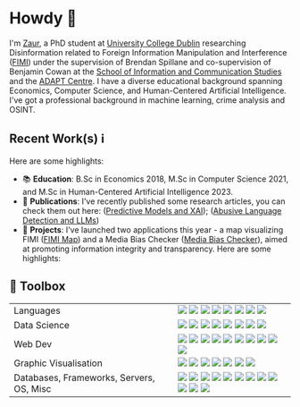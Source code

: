 # Howdy 👋

I'm [Zaur](https://www.zaurgouliev.com/), a PhD student at [University College Dublin](https://www.ucd.ie/) researching Disinformation related to Foreign Information Manipulation and Interference ([FIMI](https://www.eeas.europa.eu/eeas/tackling-disinformation-foreign-information-manipulation-interference_en)) under the supervision of Brendan Spillane and co-supervision of Benjamin Cowan at the [School of Information and Communication Studies](https://www.ucd.ie/ics/) and the [ADAPT Centre](https://www.adaptcentre.ie/). I have a diverse educational background spanning Economics, Computer Science, and Human-Centered Artificial Intelligence. I've got a professional background in machine learning, crime analysis and OSINT.

## Recent Work(s) ℹ️

Here are some highlights:

- 📚 **Education**: B.Sc in Economics 2018, M.Sc in Computer Science 2021, and M.Sc in Human-Centered Artificial Intelligence 2023.
- 📝 **Publications**: I've recently published some research articles, you can check them out here: ([Predictive Models and XAI](https://dl.acm.org/doi/10.1145/3633083.3633189)); ([Abusive Language Detection and LLMs](https://dl.acm.org/doi/10.1145/3701268.3701269))
- 🚀 **Projects**: I've launched two applications this year - a map visualizing FIMI ([FIMI Map](https://www.fimi-map.eu/)) and a Media Bias Checker ([Media Bias Checker](https://mediabiasapp.vercel.app/)), aimed at promoting information integrity and transparency.
Here are some highlights:

## 💼 Toolbox

<table>
  <tr>
    <td valign="middle">
      <span>Languages</span>
    </td>
    <td valign="middle">
      <div float="left">
<div float="left">
    <img src="https://img.shields.io/badge/Python-%233776AB.svg?&style=flat-square&logo=python&logoColor=white"/>
    <img src="https://img.shields.io/badge/R-%23276DC3.svg?&style=flat-square&logo=r&logoColor=white"/>
    <img src="https://img.shields.io/badge/Matlab-%23ff800f.svg?&style=flat-square&logo=octave&logoColor=white"/>
    <img src="https://img.shields.io/badge/Java-%23007396.svg?&style=flat-square&logo=java&logoColor=white"/>
    <img src="https://img.shields.io/badge/SQL-%234169E1.svg?&style=flat-square&logo=postgresql&logoColor=white"/>
    <img src="https://img.shields.io/badge/TypeScript-%233178C6.svg?style=flat-square&logo=typescript&logoColor=white"/>
    <img src="https://img.shields.io/badge/Go-%2300ADD8.svg?style=flat-square&logo=go&logoColor=white"/>
    <img src="https://img.shields.io/badge/Bash-%234EAA25.svg?style=flat-square&logo=gnu-bash&logoColor=white"/>
</div>
      </div>
    </td>
  </tr>
  <tr>
    <td valign="middle">
      <span>Data Science</span>
    </td>
    <td valign="middle">
      <div float="left">
        <img src="https://img.shields.io/badge/PyTorch-%23EE4C2C.svg?&style=flat-square&logo=pytorch&logoColor=white"/>
        <img src="https://img.shields.io/badge/Tensorflow-%23FF6F00.svg?&style=flat-square&logo=tensorflow&logoColor=white"/>
        <img src="https://img.shields.io/badge/Keras-%23D00000.svg?&style=flat-square&logo=keras&logoColor=white"/>
        <img src="https://img.shields.io/badge/ScikitLearn-%23F7931E.svg?&style=flat-square&logo=scikitlearn&logoColor=white"/>
        <img src="https://img.shields.io/badge/Numpy-%23013243.svg?&style=flat-square&logo=numpy&logoColor=white"/>
        <img src="https://img.shields.io/badge/Scipy-%238CAAE6.svg?&style=flat-square&logo=scipy&logoColor=white"/>
        <img src="https://img.shields.io/badge/Pandas-%23150458.svg?&style=flat-square&logo=pandas&logoColor=white"/>
        <img src="https://img.shields.io/badge/Tidyverse-%23276DC3.svg?&style=flat-square&logo=r&logoColor=white"/>
      </div>
    </td>
  </tr>
  <tr>
    <td valign="middle">
      <span>Web Dev</span>
    </td>
    <td valign="middle">
     <div float="left">
    <img src="https://img.shields.io/badge/Javascript-%23F7DF1E.svg?&style=flat-square&logo=javascript&logoColor=black"/>
    <img src="https://img.shields.io/badge/React-%2361DAFB.svg?&style=flat-square&logo=react&logoColor=black"/>
    <img src="https://img.shields.io/badge/Node-%23339933.svg?&style=flat-square&logo=nodedotjs&logoColor=white"/>
    <img src="https://img.shields.io/badge/Shiny-%23276DC3.svg?&style=flat-square&logo=r&logoColor=white"/>
    <img src="https://img.shields.io/badge/HTML5-%23E34F26.svg?&style=flat-square&logo=html5&logoColor=white"/>
    <img src="https://img.shields.io/badge/CSS3-%231572B6.svg?&style=flat-square&logo=css3&logoColor=white"/>
    <img src="https://img.shields.io/badge/Bootstrap-%23563D7C.svg?&style=flat-square&logo=bootstrap&logoColor=white"/>
    <img src="https://img.shields.io/badge/jQuery-%230769AD.svg?&style=flat-square&logo=jquery&logoColor=white"/>
    <img src="https://img.shields.io/badge/Express.js-%2366D36E.svg?&style=flat-square&logo=express&logoColor=white"/>
    <img src="https://img.shields.io/badge/Django-%23092E20.svg?&style=flat-square&logo=django&logoColor=white"/>
</div>
  </tr>
  <tr>
    <td valign="middle">
      <span>Graphic Visualisation</span>
    </td>
    <td valign="middle">
      <div float="left">
    <img src="https://img.shields.io/badge/ggplot2-%23276DC3.svg?&style=flat-square&logo=r&logoColor=white"/>
    <img src="https://img.shields.io/badge/matplotlib-%23F37626.svg?&style=flat-square&logo=python&logoColor=white"/>
    <img src="https://img.shields.io/badge/Seaborn-%2378C5D6.svg?&style=flat-square&logo=python&logoColor=white"/>
    <img src="https://img.shields.io/badge/Plotly-%233F4B75.svg?&style=flat-square&logo=plotly&logoColor=white"/>
    <img src="https://img.shields.io/badge/Bokeh-%23E1567C.svg?&style=flat-square&logo=bokeh&logoColor=white"/>
    <img src="https://img.shields.io/badge/Altair-%2380B4F7.svg?&style=flat-square&logo=vega&logoColor=white"/>
    <img src="https://img.shields.io/badge/ggvis-%235964B2.svg?&style=flat-square&logo=r&logoColor=white"/>
</div>
  </tr>
    <tr>
    <td valign="middle">
      <span>Databases, Frameworks, Servers, OS, Misc</span>
    </td>
    <td valign="middle">
      <div float="left">
    <img src="https://img.shields.io/badge/postgres-%23316192.svg?style=for-the-badge&logo=postgresql&logoColor=white"/>
    <img src="https://img.shields.io/badge/nginx-%23009639.svg?style=for-the-badge&logo=nginx&logoColor=white"/>
    <img src="https://img.shields.io/badge/MongoDB-%234ea94b.svg?style=for-the-badge&logo=mongodb&logoColor=white"/>
    <img src="https://img.shields.io/badge/Ubuntu-E95420?style=for-the-badge&logo=ubuntu&logoColor=white"/>
    <img src="https://img.shields.io/badge/-selenium-%43B02A?style=for-the-badge&logo=selenium&logoColor=white"/>
    <img src="https://img.shields.io/badge/GoogleCloud-%234285F4.svg?style=for-the-badge&logo=google-cloud&logoColor=white"/>
    <img src="https://img.shields.io/badge/AWS-%23232F3E.svg?style=for-the-badge&logo=amazon-aws&logoColor=white"/>
    <img src="https://img.shields.io/badge/MicrosoftAzure-%230089D6.svg?style=for-the-badge&logo=microsoft-azure&logoColor=white"/>
    <img src="https://img.shields.io/badge/PostgresSQL-%23336791.svg?style=for-the-badge&logo=postgresql&logoColor=white"/>
    <img src="https://img.shields.io/badge/Flask-%23000.svg?style=for-the-badge&logo=flask&logoColor=white"/>
    <img src="https://img.shields.io/badge/Django-%23092E20.svg?style=for-the-badge&logo=django&logoColor=white"/>
    <img src="https://img.shields.io/badge/ApacheHadoop-%23D22128.svg?style=for-the-badge&logo=apache-hadoop&logoColor=white"/>
</div>  </tr>
</table>

</table>
